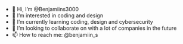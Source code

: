 - 👋 Hi, I’m @Benjamiins3000
- 👀 I’m interested in coding and design
- 🌱 I’m currently learning coding, design and cybersecurity
- 💞️ I’m looking to collaborate on with a lot of companies in the future
- 📫 How to reach me: @benjamiin_s 

<!---
Benjamiins3000/Benjamiins3000 is a ✨ special ✨ repository because its `README.md` (this file) appears on your GitHub profile.
You can click the Preview link to take a look at your changes.
--->
